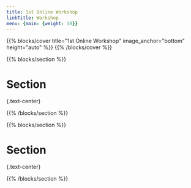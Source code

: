 ```yaml
---
title: 1st Online Workshop
linkTitle: Workshop
menu: {main: {weight: 10}}
---
```


{{% blocks/cover title="1st Online Workshop" image_anchor="bottom" height="auto" %}}
{{% /blocks/cover %}}

{{% blocks/section %}}

# Section
{.text-center}

{{% /blocks/section %}}

{{% blocks/section %}}

# Section
{.text-center}

{{% /blocks/section %}}